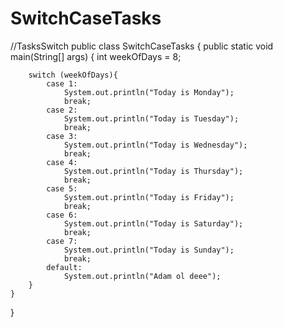 # SwitchCaseTasks
//TasksSwitch
public class SwitchCaseTasks {
    public static void main(String[] args) {
        int weekOfDays = 8;

        switch (weekOfDays){
            case 1:
                System.out.println("Today is Monday");
                break;
            case 2:
                System.out.println("Today is Tuesday");
                break;
            case 3:
                System.out.println("Today is Wednesday");
                break;
            case 4:
                System.out.println("Today is Thursday");
                break;
            case 5:
                System.out.println("Today is Friday");
                break;
            case 6:
                System.out.println("Today is Saturday");
                break;
            case 7:
                System.out.println("Today is Sunday");
                break;
            default:
                System.out.println("Adam ol deee");
        }
    }
}
